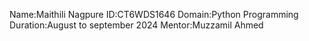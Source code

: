 Name:Maithili Nagpure ID:CT6WDS1646 Domain:Python Programming Duration:August to september 2024 Mentor:Muzzamil Ahmed
